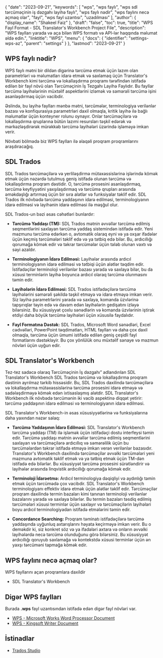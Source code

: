 {
  "date": "2023-09-21",
  "keywords": [
"wps",
"wps faylı",
"wps sdl tərcüməçinin iş dəzgahı layihə faylı",
"wps faylı nədir",
"wps faylını necə açmaq olar",
"fayl",
"wps fayl uzantısı",
"uzadılması"
],
  "author": {
    "display_name": "Shakeel Faiz"
},
  "draft": "false",
  "toc": true,
  "title": "WPS Fayl Format - SDL Translator's Workbench Project File",
  "description": "WPS faylları yarada və aça bilən WPS formatı və API-lər haqqında məlumat əldə edin.",
  "linktitle": "WPS",
  "menu": {
    "docs": {
      "identifier": "settings-wps-az",
      "parent": "settings"
}
},
  "lastmod": "2023-09-21"
}

## WPS faylı nədir?

WPS faylı mətni bir dildən digərinə tərcümə etmək üçün lazım olan parametrləri və məlumatları idarə etmək və saxlamaq üçün Translator's Workbench kimi tərcümə və lokallaşdırma proqramı tərəfindən istifadə edilən bir fayl növü olan Tərcüməçinin İş Tezgahı Layihə Faylıdır. Bu fayllar tərcümə layihələrinin müxtəlif aspektlərini izləmək və səmərəli tərcümə işini asanlaşdırmaq üçün vacibdir.

Əslində, bu layihə faylları mənbə mətni, tərcümələr, terminologiya verilənlər bazası və konfiqurasiya parametrləri daxil olmaqla, kritik layihə ilə bağlı məlumatlar üçün konteyner rolunu oynayır. Onlar tərcüməçilərə və lokallaşdırma qruplarına bütün lazımi resursları təşkil edərək və mərkəzləşdirərək mürəkkəb tərcümə layihələri üzərində işləməyə imkan verir.

Növbəti bölmədə biz WPS faylları ilə əlaqəli proqram proqramlarını araşdıracağıq.

## SDL Trados

SDL Trados tərcüməçilərə və yerliləşdirmə mütəxəssislərinə işlərində kömək etmək üçün nəzərdə tutulmuş geniş istifadə olunan tərcümə və lokallaşdırma proqram dəstidir. O, tərcümə prosesini asanlaşdırmaq, tərcümə keyfiyyətini yaxşılaşdırmaq və tərcümə qrupları arasında əməkdaşlığı artırmaq üçün bir sıra alətlər və funksiyalar təklif edir. SDL Trados ilk növbədə tərcümə yaddaşının idarə edilməsi, terminologiyanın idarə edilməsi və layihənin idarə edilməsi ilə məşğul olur.

SDL Trados-un bəzi əsas cəhətləri bunlardır:

- **Tərcümə Yaddaşı (TM):** SDL Trados mətnin əvvəllər tərcümə edilmiş seqmentlərini saxlayan tərcümə yaddaş sistemindən istifadə edir. Yeni məzmunu tərcümə edərkən o, avtomatik olaraq eyni və ya oxşar ifadələr üçün keçmiş tərcümələri təklif edə və ya tətbiq edə bilər. Bu, ardıcıllığı qorumağa kömək edir və təkrar tərcümələr üçün tələb olunan vaxtı və səyi azaldır.

- **Terminologiyanın İdarə Edilməsi:** Layihələr arasında ardıcıl terminologiyanın idarə edilməsi və tətbiqi üçün alətlər təqdim edir. İstifadəçilər terminoloji verilənlər bazası yarada və saxlaya bilər, bu da xüsusi terminlərin layihə boyunca ardıcıl olaraq tərcümə olunmasını təmin edir.

- **Layihələrin İdarə Edilməsi:** SDL Trados istifadəçilərə tərcümə layihələrini səmərəli şəkildə təşkil etməyə və idarə etməyə imkan verir. Siz layihə parametrlərini yarada və saxlaya, komanda üzvlərinə tapşırıqlar təyin edə və davam edən layihələrin gedişatını izləyə bilərsiniz. Bu xüsusiyyət çoxlu sənədlərin və komanda üzvlərinin iştirak etdiyi daha böyük tərcümə layihələri üçün xüsusilə faydalıdır.

- **Fayl Formatına Dəstək:** SDL Trados, Microsoft Word sənədləri, Excel cədvəlləri, PowerPoint təqdimatları, HTML faylları və daha çox daxil olmaqla, tərcümə üçün ümumi istifadə edilən geniş çeşidli fayl formatlarını dəstəkləyir. Bu çox yönlülük onu müxtəlif sənaye və məzmun növləri üçün uyğun edir.

## SDL Translator's Workbench

Tez-tez sadəcə olaraq Tərcüməçinin İş dəzgahı” adlandırılan SDL Translator's Workbench SDL Trados tərcümə və lokallaşdırma proqram dəstinin ayrılmaz tərkib hissəsidir. Bu, SDL Trados daxilində tərcüməçilərə və lokallaşdırma mütəxəssislərinə tərcümə prosesini idarə etməyə və sadələşdirməyə kömək edən ixtisaslaşmış alətdir. SDL Translator's Workbench ilk növbədə tərcümənin iki vacib aspektinə diqqət yetirir: tərcümə yaddaşının idarə edilməsi və terminologiyanın idarə edilməsi.

SDL Translator's Workbench-in əsas xüsusiyyətlərinə və funksiyalarına daha yaxından nəzər salaq:

- **Tərcümə Yaddaşının İdarə Edilməsi:** SDL Translator's Workbench tərcümə yaddaşı (TM) ilə işləmək üçün istifadəçi dostu interfeysi təmin edir. Tərcümə yaddaşı mətnin əvvəllər tərcümə edilmiş seqmentlərini saxlayan və tərcüməçilərə ardıcıllıq və səmərəlilik üçün bu tərcümələrdən təkrar istifadə etməyə imkan verən verilənlər bazasıdır. Translator's Workbench daxilində tərcüməçilər əvvəlki tərcümələri yeni məzmuna avtomatik təklif etmək və ya tətbiq etmək üçün TM-dən istifadə edə bilərlər. Bu xüsusiyyət tərcümə prosesini sürətləndirir və layihələr arasında linqvistik ardıcıllığı qorumağa kömək edir.

- **Terminoloji İdarəetmə:** Ardıcıl terminologiya dəqiqliyi və aydınlığı təmin etmək üçün tərcümədə çox vacibdir. SDL Translator's Workbench terminologiyanı effektiv idarə etmək üçün alətlər təklif edir. Tərcüməçilər proqram daxilində termin bazaları kimi tanınan terminoloji verilənlər bazalarını yarada və saxlaya bilərlər. Bu termin bazaları təsdiq edilmiş tərcümələri xüsusi terminlər üçün saxlayır və tərcüməçilərin layihələri boyu ardıcıl terminologiyadan istifadə etmələrini təmin edir.

- **Concordance Searching:** Proqram təminatı istifadəçilərə tərcümə yaddaşında uyğunluq axtarışlarını həyata keçirməyə imkan verir. Bu o deməkdir ki, siz konkret söz və ya ifadələri axtara və onların əvvəlki layihələrdə necə tərcümə olunduğunu görə bilərsiniz. Bu xüsusiyyət ardıcıllığı qoruyub saxlamağa və kontekstdə xüsusi terminlər üçün ən yaxşı tərcüməni tapmağa kömək edir.

## WPS faylını necə açmaq olar?

WPS fayllarını açan proqramlara daxildir

- SDL Translator's Workbench

## Digər WPS faylları

Burada **.wps** fayl uzantısından istifadə edən digər fayl növləri var.

- [WPS - Microsoft Works Word Processor Document](/word-processing/wps/)
- [WPS - Kingsoft Writer Document](/word-processing/wps-kingsoft/)

## İstinadlar
* [Trados Studio](https://en.wikipedia.org/wiki/Trados_Studio)
